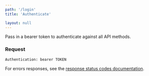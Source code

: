 ```yaml
---
path: '/login'
title: 'Authenticate'

layout: null
---
```


Pass in a bearer token to authenticate against all API methods.

### Request

```Authentication: bearer TOKEN```

For errors responses, see the [response status codes documentation](#response-status-codes).
